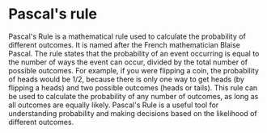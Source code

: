 # Pascal's rule

Pascal's Rule is a mathematical rule used to calculate the probability of different outcomes. It is named after the French mathematician Blaise Pascal. The rule states that the probability of an event occurring is equal to the number of ways the event can occur, divided by the total number of possible outcomes. For example, if you were flipping a coin, the probability of heads would be 1/2, because there is only one way to get heads (by flipping a heads) and two possible outcomes (heads or tails). This rule can be used to calculate the probability of any number of outcomes, as long as all outcomes are equally likely. Pascal's Rule is a useful tool for understanding probability and making decisions based on the likelihood of different outcomes.
